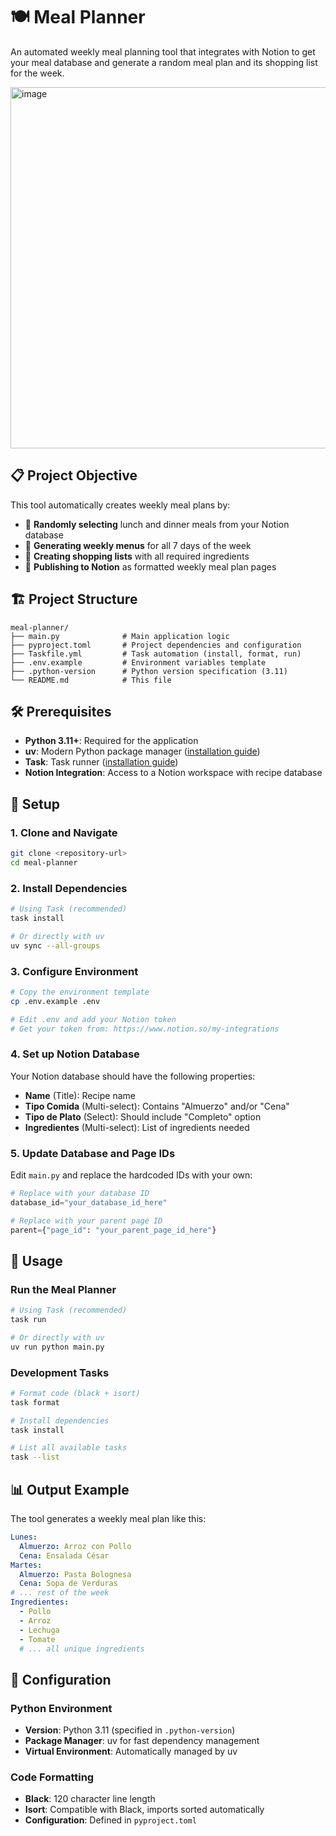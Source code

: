# 🍽️ Meal Planner

An automated weekly meal planning tool that integrates with Notion to get your meal database and generate a random meal plan and its shopping list for the week.

<img width="1322" height="578" alt="image" src="https://github.com/user-attachments/assets/9f0bc6b9-a3fb-4a37-a79d-5e19c61ffbc3" />


## 📋 Project Objective

This tool automatically creates weekly meal plans by:

- 🎲 **Randomly selecting** lunch and dinner meals from your Notion database
- 📅 **Generating weekly menus** for all 7 days of the week
- 🛒 **Creating shopping lists** with all required ingredients
- 📝 **Publishing to Notion** as formatted weekly meal plan pages

## 🏗️ Project Structure

```
meal-planner/
├── main.py              # Main application logic
├── pyproject.toml       # Project dependencies and configuration
├── Taskfile.yml         # Task automation (install, format, run)
├── .env.example         # Environment variables template
├── .python-version      # Python version specification (3.11)
└── README.md            # This file
```

## 🛠️ Prerequisites

- **Python 3.11+**: Required for the application
- **uv**: Modern Python package manager ([installation guide](https://docs.astral.sh/uv/getting-started/installation/))
- **Task**: Task runner ([installation guide](https://taskfile.dev/installation/))
- **Notion Integration**: Access to a Notion workspace with recipe database

## 🚀 Setup

### 1. Clone and Navigate

```bash
git clone <repository-url>
cd meal-planner
```

### 2. Install Dependencies

```bash
# Using Task (recommended)
task install

# Or directly with uv
uv sync --all-groups
```

### 3. Configure Environment

```bash
# Copy the environment template
cp .env.example .env

# Edit .env and add your Notion token
# Get your token from: https://www.notion.so/my-integrations
```

### 4. Set up Notion Database

Your Notion database should have the following properties:

- **Name** (Title): Recipe name
- **Tipo Comida** (Multi-select): Contains "Almuerzo" and/or "Cena"
- **Tipo de Plato** (Select): Should include "Completo" option
- **Ingredientes** (Multi-select): List of ingredients needed

### 5. Update Database and Page IDs

Edit `main.py` and replace the hardcoded IDs with your own:

```python
# Replace with your database ID
database_id="your_database_id_here"

# Replace with your parent page ID
parent={"page_id": "your_parent_page_id_here"}
```

## 🎯 Usage

### Run the Meal Planner

```bash
# Using Task (recommended)
task run

# Or directly with uv
uv run python main.py
```

### Development Tasks

```bash
# Format code (black + isort)
task format

# Install dependencies
task install

# List all available tasks
task --list
```

## 📊 Output Example

The tool generates a weekly meal plan like this:

```yaml
Lunes:
  Almuerzo: Arroz con Pollo
  Cena: Ensalada César
Martes:
  Almuerzo: Pasta Bolognesa
  Cena: Sopa de Verduras
# ... rest of the week
Ingredientes:
  - Pollo
  - Arroz
  - Lechuga
  - Tomate
  # ... all unique ingredients
```

## 🔧 Configuration

### Python Environment

- **Version**: Python 3.11 (specified in `.python-version`)
- **Package Manager**: uv for fast dependency management
- **Virtual Environment**: Automatically managed by uv

### Code Formatting

- **Black**: 120 character line length
- **Isort**: Compatible with Black, imports sorted automatically
- **Configuration**: Defined in `pyproject.toml`


